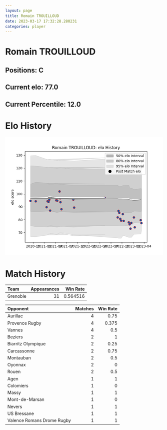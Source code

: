 ```yaml
---  
layout: page  
title: Romain TROUILLOUD  
date: 2023-03-17 17:32:28.280231  
categories: player  
---
```

# Romain TROUILLOUD

## Positions: C

## Current elo: 77.0

## Current Percentile: 12.0

# Elo History


![elo history](history_RomainTROUILLOUD.png)
# Match History


| Team     |   Appearances |   Win Rate |
|:---------|--------------:|-----------:|
| Grenoble |            31 |   0.564516 |

| Opponent                   |   Matches |   Win Rate |
|:---------------------------|----------:|-----------:|
| Aurillac                   |         4 |      0.75  |
| Provence Rugby             |         4 |      0.375 |
| Vannes                     |         4 |      0.5   |
| Beziers                    |         2 |      1     |
| Biarritz Olympique         |         2 |      0.25  |
| Carcassonne                |         2 |      0.75  |
| Montauban                  |         2 |      0.5   |
| Oyonnax                    |         2 |      0     |
| Rouen                      |         2 |      0.5   |
| Agen                       |         1 |      1     |
| Colomiers                  |         1 |      0     |
| Massy                      |         1 |      1     |
| Mont-de-Marsan             |         1 |      0     |
| Nevers                     |         1 |      1     |
| US Bressane                |         1 |      1     |
| Valence Romans Drome Rugby |         1 |      1     |